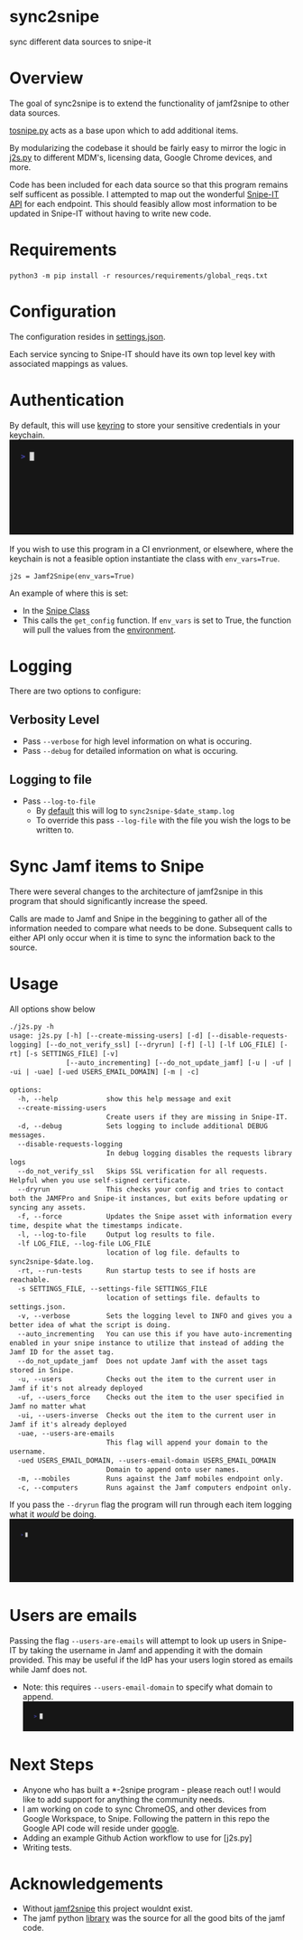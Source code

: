 # sync2snipe
sync different data sources to snipe-it

# Overview
The goal of sync2snipe is to extend the functionality of jamf2snipe to other data sources.

[tosnipe.py](tosnipe.py) acts as a base upon which to add additional items.

By modularizing the codebase it should be fairly easy to mirror the logic in [j2s.py](j2s.py) to different MDM's, licensing data, Google Chrome devices, and more.

Code has been included for each data source so that this program remains self sufficent as possible. I attempted to map out the wonderful [Snipe-IT API](https://snipe-it.readme.io/reference/api-overview) for each endpoint. This should feasibly allow most information to be updated in Snipe-IT without having to write new code.

# Requirements
`python3 -m pip install -r resources/requirements/global_reqs.txt`

# Configuration
The configuration resides in [settings.json](settings.json).

Each service syncing to Snipe-IT should have its own top level key with associated mappings as values.

# Authentication
By default, this will use [keyring](https://github.com/jaraco/keyring) to store your sensitive credentials in your keychain.
![Alt Text](resources/gifs/keyring.gif)

If you wish to use this program in a CI envrionment, or elsewhere, where the keychain is not a feasible option instantiate the class with `env_vars=True`.
```
j2s = Jamf2Snipe(env_vars=True)
```

An example of where this is set:
* In the [Snipe Class](snipe/__init__.py#L53)
* This calls the `get_config` function. If `env_vars` is set to True, the function will pull the values from the [environment](common/auth.py#L51-53).

# Logging
There are two options to configure:
## Verbosity Level
* Pass `--verbose` for high level information on what is occuring.
* Pass `--debug` for detailed information on what is occuring.

## Logging to file
* Pass `--log-to-file`
  - By [default](common/logger.py#L21) this will log to `sync2snipe-$date_stamp.log`
  - To override this pass `--log-file` with the file you wish the logs to be written to.

# Sync Jamf items to Snipe
There were several changes to the architecture of jamf2snipe in this program that should significantly increase the speed.

Calls are made to Jamf and Snipe in the beggining to gather all of the information needed to compare what needs to be done. Subsequent calls to either API only occur when it is time to sync the information back to the source.

# Usage
All options show below
```
./j2s.py -h
usage: j2s.py [-h] [--create-missing-users] [-d] [--disable-requests-logging] [--do_not_verify_ssl] [--dryrun] [-f] [-l] [-lf LOG_FILE] [-rt] [-s SETTINGS_FILE] [-v]
              [--auto_incrementing] [--do_not_update_jamf] [-u | -uf | -ui | -uae] [-ued USERS_EMAIL_DOMAIN] [-m | -c]

options:
  -h, --help            show this help message and exit
  --create-missing-users
                        Create users if they are missing in Snipe-IT.
  -d, --debug           Sets logging to include additional DEBUG messages.
  --disable-requests-logging
                        In debug logging disables the requests library logs
  --do_not_verify_ssl   Skips SSL verification for all requests. Helpful when you use self-signed certificate.
  --dryrun              This checks your config and tries to contact both the JAMFPro and Snipe-it instances, but exits before updating or syncing any assets.
  -f, --force           Updates the Snipe asset with information every time, despite what the timestamps indicate.
  -l, --log-to-file     Output log results to file.
  -lf LOG_FILE, --log-file LOG_FILE
                        location of log file. defaults to sync2snipe-$date.log.
  -rt, --run-tests      Run startup tests to see if hosts are reachable.
  -s SETTINGS_FILE, --settings-file SETTINGS_FILE
                        location of settings file. defaults to settings.json.
  -v, --verbose         Sets the logging level to INFO and gives you a better idea of what the script is doing.
  --auto_incrementing   You can use this if you have auto-incrementing enabled in your snipe instance to utilize that instead of adding the Jamf ID for the asset tag.
  --do_not_update_jamf  Does not update Jamf with the asset tags stored in Snipe.
  -u, --users           Checks out the item to the current user in Jamf if it's not already deployed
  -uf, --users_force    Checks out the item to the user specified in Jamf no matter what
  -ui, --users-inverse  Checks out the item to the current user in Jamf if it's already deployed
  -uae, --users-are-emails
                        This flag will append your domain to the username.
  -ued USERS_EMAIL_DOMAIN, --users-email-domain USERS_EMAIL_DOMAIN
                        Domain to append onto user names.
  -m, --mobiles         Runs against the Jamf mobiles endpoint only.
  -c, --computers       Runs against the Jamf computers endpoint only.
```

If you pass the `--dryrun` flag the program will run through each item logging what it _would_ be doing.
![Alt Text](resources/gifs/dryrun.gif)

# Users are emails
Passing the flag `--users-are-emails` will attempt to look up users in Snipe-IT by taking the username in Jamf and appending it with the domain provided. This may be useful if the IdP has your users login stored as emails while Jamf does not.
* Note: this requires `--users-email-domain` to specify what domain to append.
![Alt Text](resources/gifs/emails.gif)

# Next Steps
* Anyone who has built a *-2snipe program - please reach out! I would like to add support for anything the community needs.
* I am working on code to sync ChromeOS, and other devices from Google Workspace, to Snipe. Following the pattern in this repo the Google API code will reside under [google](google).
* Adding an example Github Action workflow to use for [j2s.py]
* Writing tests.

# Acknowledgements
* Without [jamf2snipe](https://github.com/grokability/jamf2snipe) this project wouldnt exist.
* The jamf python [library](https://github.com/univ-of-utah-marriott-library-apple/python-jamf) was the source for all the good bits of the jamf code.
